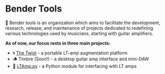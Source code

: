 # Bender Tools

🎹 Bender tools is an organization which aims to facilitate the development, research, release, and maintenance of projects dedicated to redefining various technologies used by musicians, starting with guitar amplifiers.

**As of now, our focus rests in three main projects:**

- 🌀 [The Twist](https://github.com/bendertools/the-twist) - a portable LT-amp augmentation platform
- 🪵 Timbre (Soon!) - a desktop guitar amp interface and mini-DAW
- 🎸 [LTAmp.py](https://github.com/bendertools/LTAmp.py) - a Python module for interfacing with LT amps
